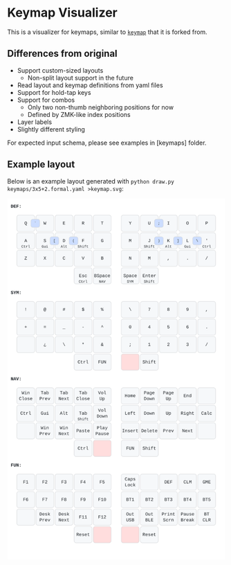 # Keymap Visualizer

This is a visualizer for keymaps, similar to [`keymap`](https://github.com/callum-oakley/keymap) that it is forked from.

## Differences from original
- Support custom-sized layouts
    - Non-split layout support in the future
- Read layout and keymap definitions from yaml files
- Support for hold-tap keys
- Support for combos
    - Only two non-thumb neighboring positions for now
    - Defined by ZMK-like index positions
- Layer labels
- Slightly different styling

For expected input schema, please see examples in [keymaps] folder.

## Example layout
Below is an example layout generated with `python draw.py keymaps/3x5+2.formal.yaml >keymap.svg`:

![3x5+2 "formal" layout](svg/3x5+2.formal.svg)

